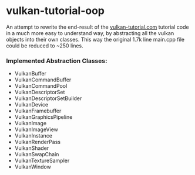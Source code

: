 # vulkan-tutorial-oop

An attempt to rewrite the end-result of the [vulkan-tutorial.com](https://vulkan-tutorial.com/) tutorial code in a much more easy to understand way, by abstracting all the vulkan objects into their own classes. This way the original 1.7k line main.cpp file could be reduced to ~250 lines.

### Implemented Abstraction Classes:
- VulkanBuffer
- VulkanCommandBuffer
- VulkanCommandPool
- VulkanDescriptorSet
- VulkanDescriptorSetBuilder
- VulkanDevice
- VulkanFramebuffer
- VulkanGraphicsPipeline
- VulkanImage
- VulkanImageView
- VulkanInstance
- VulkanRenderPass
- VulkanShader
- VulkanSwapChain
- VulkanTextureSampler
- VulkanWindow
